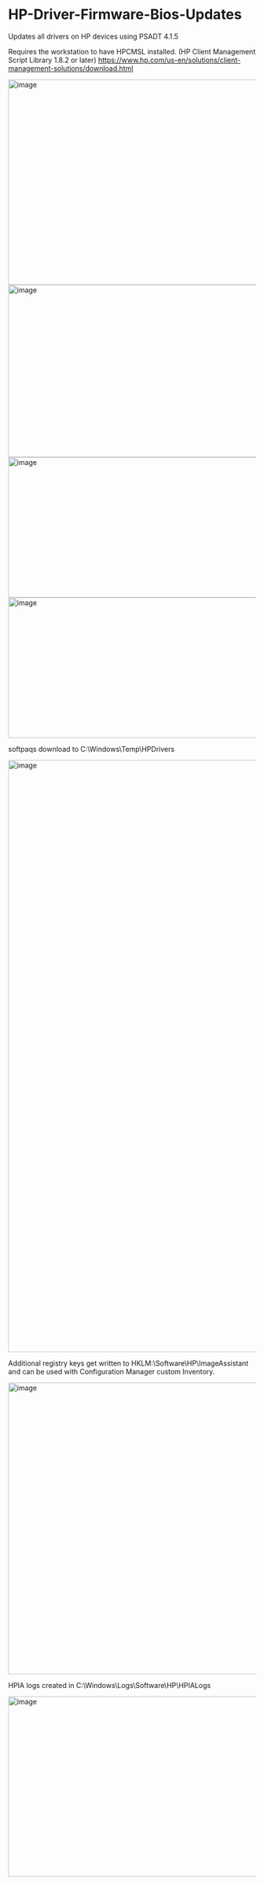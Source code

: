 # HP-Driver-Firmware-Bios-Updates
Updates all drivers on HP devices using PSADT 4.1.5

Requires the workstation to have HPCMSL installed. (HP Client Management Script Library 1.8.2 or later)
https://www.hp.com/us-en/solutions/client-management-solutions/download.html

<img width="725" height="417" alt="image" src="https://github.com/user-attachments/assets/b891497c-6a94-43c2-85da-1d38c6629440" />

<img width="725" height="350" alt="image" src="https://github.com/user-attachments/assets/c1252673-7e63-46b0-a415-7ff896827561" />

<img width="725" height="285" alt="image" src="https://github.com/user-attachments/assets/df073765-1b29-4d52-a037-3af688f20aa3" />

<img width="725" height="285" alt="image" src="https://github.com/user-attachments/assets/77d19531-8b73-4f25-888b-bc842602d18b" />

softpaqs download to C:\Windows\Temp\HPDrivers

<img width="982" height="1202" alt="image" src="https://github.com/user-attachments/assets/5ea1ee60-3131-4884-81a7-3a32064bd588" />

Additional registry keys get written to HKLM:\Software\HP\ImageAssistant and can be used with Configuration Manager custom Inventory.

<img width="1445" height="592" alt="image" src="https://github.com/user-attachments/assets/71753c65-c56e-4104-9f52-a9c960e68676" />

HPIA logs created in C:\Windows\Logs\Software\HP\HPIALogs

<img width="1109" height="366" alt="image" src="https://github.com/user-attachments/assets/85aa450c-80b6-48b6-9ab8-0479a2ab612d" />






